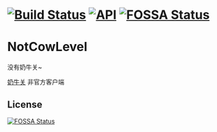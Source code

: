 #  [![Build Status](https://api.travis-ci.org/ahjsrhj/NotCowLevel.svg?branch=master)](https://travis-ci.org/ahjsrhj/NotCowLevel) [![API](https://img.shields.io/badge/API-21%2B-brightgreen.svg?style=flat)](https://android-arsenal.com/api?level=21) [![FOSSA Status](https://app.fossa.io/api/projects/git%2Bgithub.com%2Fahjsrhj%2FNotCowLevel.svg?type=shield)](https://app.fossa.io/projects/git%2Bgithub.com%2Fahjsrhj%2FNotCowLevel?ref=badge_shield)

# NotCowLevel

没有奶牛关~

[奶牛关](https://cowlevel.net) 非官方客户端


## License
[![FOSSA Status](https://app.fossa.io/api/projects/git%2Bgithub.com%2Fahjsrhj%2FNotCowLevel.svg?type=large)](https://app.fossa.io/projects/git%2Bgithub.com%2Fahjsrhj%2FNotCowLevel?ref=badge_large)

